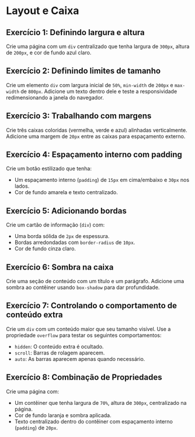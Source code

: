 # Layout e Caixa

## **Exercício 1: Definindo largura e altura**

Crie uma página com um `div` centralizado que tenha largura de `300px`, altura de `200px`, e cor de fundo azul claro.

## **Exercício 2: Definindo limites de tamanho**

Crie um elemento `div` com largura inicial de `50%`, `min-width` de `200px` e `max-width` de `800px`. Adicione um texto dentro dele e teste a responsividade redimensionando a janela do navegador.

## **Exercício 3: Trabalhando com margens**

Crie três caixas coloridas (vermelha, verde e azul) alinhadas verticalmente. Adicione uma margem de `20px` entre as caixas para espaçamento externo.

## **Exercício 4: Espaçamento interno com padding**

Crie um botão estilizado que tenha:

- Um espaçamento interno (`padding`) de `15px` em cima/embaixo e `30px` nos lados.
- Cor de fundo amarela e texto centralizado.

## **Exercício 5: Adicionando bordas**

Crie um cartão de informação (`div`) com:

- Uma borda sólida de `2px` de espessura.
- Bordas arredondadas com `border-radius` de `10px`.
- Cor de fundo cinza claro.

## **Exercício 6: Sombra na caixa**

Crie uma seção de conteúdo com um título e um parágrafo. Adicione uma sombra ao contêiner usando `box-shadow` para dar profundidade.

## **Exercício 7: Controlando o comportamento de conteúdo extra**

Crie um `div` com um conteúdo maior que seu tamanho visível. Use a propriedade `overflow` para testar os seguintes comportamentos:

- `hidden`: O conteúdo extra é ocultado.
- `scroll`: Barras de rolagem aparecem.
- `auto`: As barras aparecem apenas quando necessário.

## **Exercício 8: Combinação de Propriedades**

Crie uma página com:

- Um contêiner que tenha largura de `70%`, altura de `300px`, centralizado na página.
- Cor de fundo laranja e sombra aplicada.
- Texto centralizado dentro do contêiner com espaçamento interno (`padding`) de `20px`.
